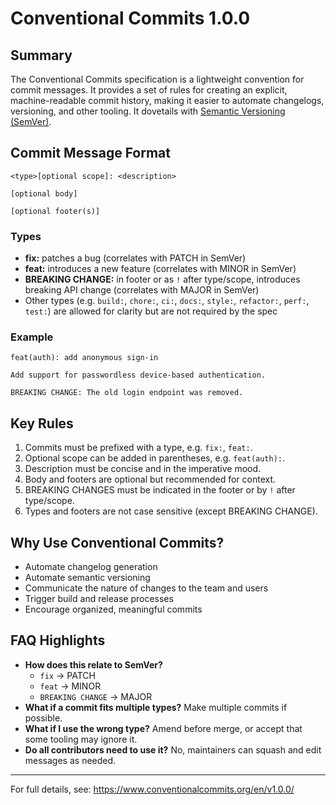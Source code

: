 # Conventional Commits 1.0.0

## Summary

The Conventional Commits specification is a lightweight convention for commit messages. It provides a set of rules for creating an explicit, machine-readable commit history, making it easier to automate changelogs, versioning, and other tooling. It dovetails with [Semantic Versioning (SemVer)](https://semver.org/).

## Commit Message Format

```
<type>[optional scope]: <description>

[optional body]

[optional footer(s)]
```

### Types
- **fix:** patches a bug (correlates with PATCH in SemVer)
- **feat:** introduces a new feature (correlates with MINOR in SemVer)
- **BREAKING CHANGE:** in footer or as `!` after type/scope, introduces breaking API change (correlates with MAJOR in SemVer)
- Other types (e.g. `build:`, `chore:`, `ci:`, `docs:`, `style:`, `refactor:`, `perf:`, `test:`) are allowed for clarity but are not required by the spec

### Example
```
feat(auth): add anonymous sign-in

Add support for passwordless device-based authentication.

BREAKING CHANGE: The old login endpoint was removed.
```

## Key Rules
1. Commits must be prefixed with a type, e.g. `fix:`, `feat:`.
2. Optional scope can be added in parentheses, e.g. `feat(auth):`.
3. Description must be concise and in the imperative mood.
4. Body and footers are optional but recommended for context.
5. BREAKING CHANGES must be indicated in the footer or by `!` after type/scope.
6. Types and footers are not case sensitive (except BREAKING CHANGE).

## Why Use Conventional Commits?
- Automate changelog generation
- Automate semantic versioning
- Communicate the nature of changes to the team and users
- Trigger build and release processes
- Encourage organized, meaningful commits

## FAQ Highlights
- **How does this relate to SemVer?**
    - `fix` → PATCH
    - `feat` → MINOR
    - `BREAKING CHANGE` → MAJOR
- **What if a commit fits multiple types?** Make multiple commits if possible.
- **What if I use the wrong type?** Amend before merge, or accept that some tooling may ignore it.
- **Do all contributors need to use it?** No, maintainers can squash and edit messages as needed.

---

For full details, see: https://www.conventionalcommits.org/en/v1.0.0/
